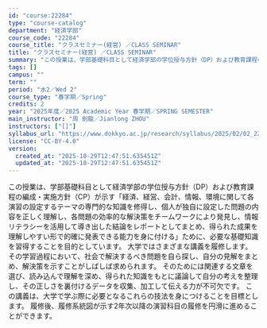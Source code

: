 ```yaml
---
id: "course:22284"
type: "course-catalog"
department: "経済学部"
course_code: "22284"
course_title: "クラスセミナー(経営) ／CLASS SEMINAR"
title: "クラスセミナー(経営) ／CLASS SEMINAR"
summary: "この授業は、学部基礎科目として経済学部の学位授与方針（DP）および教育課程の編成・実施方針（CP）が示す「経済、経営、会計、情報、環境に関して各演習の設定するテーマの専門的な知識を修得し、個人が独自に設定した問題の内容を正しく理解し、各問題…"
tags: []
campus: ""
term: ""
period: "水2／Wed 2"
course_type: "春学期／Spring"
credits: 2
year: "2025年度／2025 Academic Year 春学期／SPRING SEMESTER"
main_instructor: "周 劍龍／Jianlong ZHOU"
instructors: ["[]"]
syllabus_url: "https://www.dokkyo.ac.jp/research/syllabus/2025/02/02_22284_ja_JP.html"
license: "CC-BY-4.0"
version:
  created_at: "2025-10-29T12:47:51.635451Z"
  updated_at: "2025-10-29T12:47:51.635451Z"
---
```

この授業は、学部基礎科目として経済学部の学位授与方針（DP）および教育課程の編成・実施方針（CP）が示す「経済、経営、会計、情報、環境に関して各演習の設定するテーマの専門的な知識を修得し、個人が独自に設定した問題の内容を正しく理解し、各問題の効率的な解決策をチームワークにより発見し、情報リテラシーを活用して導き出した結論をレポートとしてまとめ、得られた成果を理解しやすい形で的確に発表できる能力を身に付ける」ために、必要な基礎知識を習得することを目的としています。 大学ではさまざまな講義を履修します。その学習過程において、社会で解決するべき問題を自ら探し、自分の見解をまとめ、解決策を示すことがしばしば求められます。 そのためには関連する文章を選び、読み込んで理解を深め、得られた知識をもとに議論して自分の考えを整理し、その正しさを裏付けるデータを収集、加工して伝える力が不可欠です。 この講義は、大学で学ぶ際に必要となるこれらの技法を身につけることを目標とします。 履修後、履修系統図が示す2年次以降の演習科目の履修を円滑に進めることができます。
